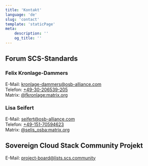 ```yaml
---
title: 'Kontakt'
language: 'de'
slug: 'contact'
template: 'staticPage'
meta:
    description: ''
    og_title: ''
---
```


## Forum SCS-Standards

### Felix Kronlage-Dammers

E-Mail:  kronlage-dammers@osb-alliance.com  
Telefon: [+49-30-206539-205](tel:+4930206539205)  
Matrix:  [@fkronlage:matrix.org](https://matrix.to/#/@fkronlage:matrix.org)  

### Lisa Seifert

E-Mail:  seifert@osb-alliance.com  
Telefon: [+49-151-70594623](tel:+4915170594623)  
Matrix:  [@selis_osba:matrix.org](https://matrix.to/#/@selis_osba:matrix.org)  

## Sovereign Cloud Stack Community Projekt

E-Mail: project-board@lists.scs.community
